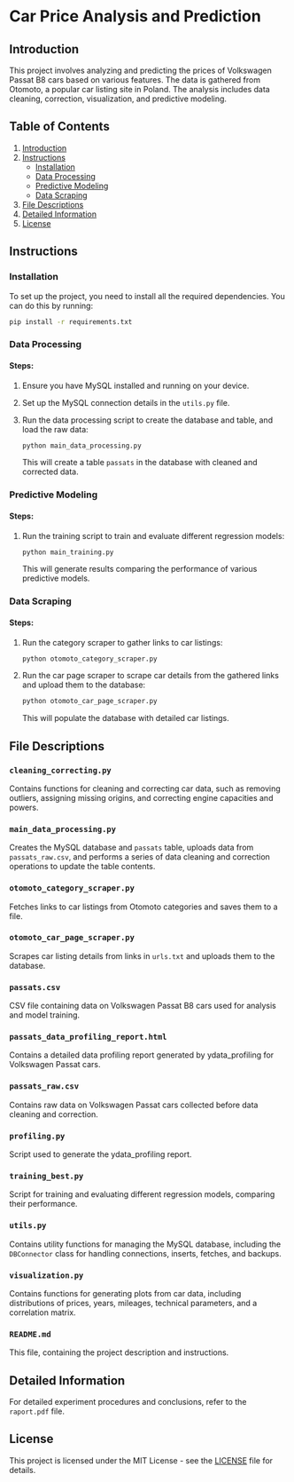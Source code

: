 
# Car Price Analysis and Prediction
## Introduction

This project involves analyzing and predicting the prices of Volkswagen Passat B8 cars based on various features. The data is gathered from Otomoto, a popular car listing site in Poland. The analysis includes data cleaning, correction, visualization, and predictive modeling.


## Table of Contents
1. [Introduction](#introduction)
2. [Instructions](#instructions)
   - [Installation](#installation)
   - [Data Processing](#data-processing)
   - [Predictive Modeling](#predictive-modeling)
   - [Data Scraping](#data-scraping)
3. [File Descriptions](#file-descriptions)
4. [Detailed Information](#detailed-information)
5. [License](#license)



## Instructions

### Installation

To set up the project, you need to install all the required dependencies. You can do this by running:

```bash
pip install -r requirements.txt
```

### Data Processing

#### Steps:
1. Ensure you have MySQL installed and running on your device.
2. Set up the MySQL connection details in the `utils.py` file.
3. Run the data processing script to create the database and table, and load the raw data:

   ```bash
   python main_data_processing.py
   ```

   This will create a table `passats` in the database with cleaned and corrected data.

### Predictive Modeling

#### Steps:
1. Run the training script to train and evaluate different regression models:

   ```bash
   python main_training.py
   ```

   This will generate results comparing the performance of various predictive models.

### Data Scraping

#### Steps:
1. Run the category scraper to gather links to car listings:

   ```bash
   python otomoto_category_scraper.py
   ```

2. Run the car page scraper to scrape car details from the gathered links and upload them to the database:

   ```bash
   python otomoto_car_page_scraper.py
   ```

   This will populate the database with detailed car listings.

## File Descriptions

### `cleaning_correcting.py`
Contains functions for cleaning and correcting car data, such as removing outliers, assigning missing origins, and correcting engine capacities and powers.

### `main_data_processing.py`
Creates the MySQL database and `passats` table, uploads data from `passats_raw.csv`, and performs a series of data cleaning and correction operations to update the table contents.

### `otomoto_category_scraper.py`
Fetches links to car listings from Otomoto categories and saves them to a file.

### `otomoto_car_page_scraper.py`
Scrapes car listing details from links in `urls.txt` and uploads them to the database.

### `passats.csv`
CSV file containing data on Volkswagen Passat B8 cars used for analysis and model training.

### `passats_data_profiling_report.html`
Contains a detailed data profiling report generated by ydata_profiling for Volkswagen Passat cars.

### `passats_raw.csv`
Contains raw data on Volkswagen Passat cars collected before data cleaning and correction.

### `profiling.py`
Script used to generate the ydata_profiling report.

### `training_best.py`
Script for training and evaluating different regression models, comparing their performance.

### `utils.py`
Contains utility functions for managing the MySQL database, including the `DBConnector` class for handling connections, inserts, fetches, and backups.

### `visualization.py`
Contains functions for generating plots from car data, including distributions of prices, years, mileages, technical parameters, and a correlation matrix.

### `README.md`
This file, containing the project description and instructions.

## Detailed Information
For detailed experiment procedures and conclusions, refer to the `raport.pdf` file.

## License

This project is licensed under the MIT License - see the [LICENSE](LICENSE) file for details.


